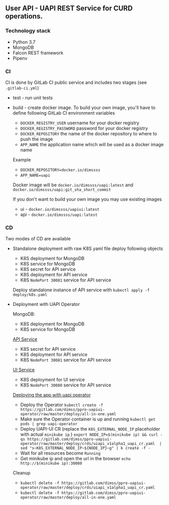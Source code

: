 ## User API - UAPI REST Service for CURD operations.

### Technology stack
- Python 3.7
- MongoDB
- Falcon REST framework
- Pipenv

### CI 
CI is done by GitLab CI public service and includes two stages (see `.gitlab-ci.yml`)
- test - run unit tests 
- build - create docker image. To build your own image, you'll have to define following GitLab CI environment variables
    - `DOCKER_REGISTRY_USER` username for your docker registry 
    - `DOCKER_REGISTRY_PASSWORD` password for your docker registry 
    - `DOCKER_REPOSITORY` the name of the docker repository to where to push the image
    - `APP_NAME` the application name which will be used as a docker image name
    
    Example 
     - `DOCKER_REPOSITORY=docker.io/dimssss`
     - `APP_NAME=uapi`
     
     Docker image will be `docker.io/dimssss/uapi:latest` and `docker.io/dimssss/uapi:git_sha_short_commit`
     
     If you don't want to build your own image you may use existing images
     - ui - `docker.io/dimssss/uapiui:latest`
     - api - `docker.io/dimssss/uapi:latest`

           
### CD 
Two modes of CD are available
- Standalone deployment with raw K8S yaml file deploy following objects
    - K8S deployment for MongoDB
    - K8S service for MongoDB
    - K8S secret for API service 
    - K8S deployment for API service 
    - K8S `NodePort 30081` service for API service

    Deploy standalone instance of API service with `kubectl apply -f deploy/k8s.yaml`

- Deployment with UAPI Operator
    
    MongoDB: 
    - K8S deployment for MongoDB
    - K8S service for MongoDB
    
    [API Service](https://gitlab.com/dimss/ppro-uapi)
    - K8S secret for API service 
    - K8S deployment for API service 
    - K8S `NodePort 30081` service for API service

    [UI Service](https://gitlab.com/dimss/ppro-ui)
    - K8S deployment for UI service 
    - K8S `NodePort 30080` service for API service       
    
    [Deploying the app with uapi operator](https://gitlab.com/dimss/ppro-uapiui-operator)
    
    - Deploy the Operator `kubectl create -f https://gitlab.com/dimss/ppro-uapiui-operator/raw/master/deploy/all-in-one.yaml`
    - Make sure the Operator container is up and running `kubectl get pods | grep uapi-operator`
    - Deploy UAPI-UI CR (replace the `K8S_EXTERNAL_NODE_IP` placeholder with actual `minikube ip` ) 
    `export NODE_IP=$(minikube ip) && curl -qs https://gitlab.com/dimss/ppro-uapiui-operator/raw/master/deploy/crds/uiapi_v1alpha1_uapi_cr.yaml  | sed "s~K8S_EXTERNAL_NODE_IP~${NODE_IP}~g" | k create -f -`
    - Wait for all resources become `Running`
    - Get minikube ip and open the url in the browser `echo http://$(minikube ip):30080`
    
    Cleanup
    - `kubectl delete -f https://gitlab.com/dimss/ppro-uapiui-operator/raw/master/deploy/crds/uiapi_v1alpha1_uapi_cr.yaml`
    - `kubectl delete -f https://gitlab.com/dimss/ppro-uapiui-operator/raw/master/deploy/all-in-one.yaml`



